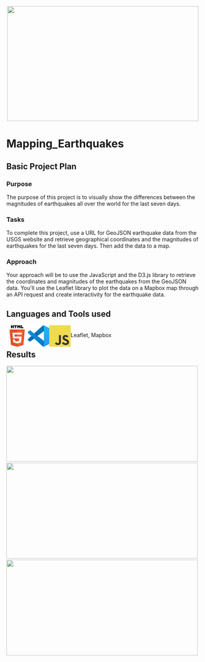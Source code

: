 <p align="center">
<img width="500" height="300" src="https://user-images.githubusercontent.com/74840026/133908976-dd5ab2e5-ccd4-4519-97aa-1b412382a5f8.png">                                                                  
</p>   

# Mapping_Earthquakes

## Basic Project Plan

### Purpose

The purpose of this project is to visually show the differences between the magnitudes of earthquakes all over the world for the last seven days.

### Tasks

To complete this project, use a URL for GeoJSON earthquake data from the USGS website and retrieve geographical coordinates and the magnitudes of earthquakes for the last seven days. Then add the data to a map.

### Approach

Your approach will be to use the JavaScript and the D3.js library to retrieve the coordinates and magnitudes of the earthquakes from the GeoJSON data. You'll use the Leaflet library to plot the data on a Mapbox map through an API request and create interactivity for the earthquake data.

## Languages and Tools used
<img align="left" alt="HTML" width="56px" src="https://raw.githubusercontent.com/github/explore/80688e429a7d4ef2fca1e82350fe8e3517d3494d/topics/html/html.png" />
<img align="left" alt="Visual Studio Code" width="56px" src="https://raw.githubusercontent.com/github/explore/80688e429a7d4ef2fca1e82350fe8e3517d3494d/topics/visual-studio-code/visual-studio-code.png" /> 
<img align="left" alt="JavaScript" width="56px" src="https://raw.githubusercontent.com/github/explore/80688e429a7d4ef2fca1e82350fe8e3517d3494d/topics/javascript/javascript.png" />
<br>
Leaflet, Mapbox

## Results
<img width="500" height="250" src="https://user-images.githubusercontent.com/74840026/133909378-49387a32-ba7e-406e-8732-b0790b4202e1.PNG">
<img width="500" height="250" src="https://user-images.githubusercontent.com/74840026/133909382-323cee13-d213-4e48-b8e9-925c7b7cb71a.PNG">
<img width="500" height="250" src="https://user-images.githubusercontent.com/74840026/133909386-89b29ef4-0199-49e6-9666-3fcdccf070dc.PNG">

